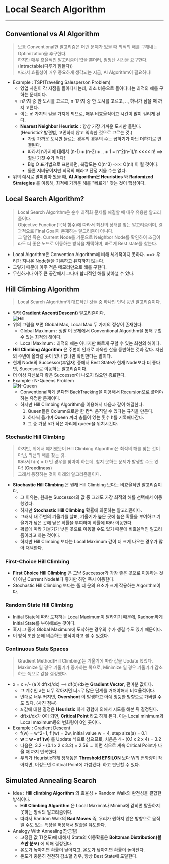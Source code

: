 # Local Search Algorithm
---
## Conventional vs AI Algorithm
> 보통 Conventional한 알고리즘은 어떤 문제가 있을 때 최적의 해를 구해내는 Optimization을 추구한다.  
> 하지만 매우 효율적인 알고리즘이 없을 뿐더러, 엄청난 시간을 요구한다.(__Intractable(다루기 힘들다)__)  
> 따라서 효율성이 매우 중요하게 생각되는 지금, AI Algorithm이 필요하다!  

- Example : TSP(Traveling Salesperson Problem)
  - 영업 사원이 각 지점을 돌아다니는데, 최소 비용으로 돌아다니는 최적의 해를 구하는 문제이다.
  - n가지 중 한 도시를 고르고, n-1가지 중 한 도시를 고르고, .., 하나가 남을 때 까지 고른다.
  - 이는 n! 가지의 길을 가지게 되므로, 매우 비효율적이고 시간이 많이 걸리게 된다.
  - __Nearest Neighbor Heuristic__ : 항상 가장 가까운 도시만 들린다. (Heuristic? 발견법, 고민하지 않고 익숙한 것으로 고르는 것.)
    - 가장 가까운 도시만 들르는 경우의 경우의 수는 곱하기가 아닌 더하기로 연결된다. 
    - 따라서 n가지에 대해서 (n-1) + (n-2) + .. + 1 = n^2(n-1)/n <<<< n! ==> 훨씬 가짓 수가 적다!
    - Big O 표기법으로 표현하면, 복잡도는 O(n^3) <<< O(n!) 이 될 것이다.
    - 물론 저비용이지만 최적의 해라고 단정 지을 수는 없다.
- 위의 예시로 말미암아 봤을 때, __AI Algorithm은 Heuristics__ 와 __Radomized Strategies__ 를 이용해, 최적에 가까운 해를 "빠르게" 찾는 것이 핵심이다.

## Local Search Algorithm?
> Local Search Algorithm은 순수 최적화 문제를 해결할 때 매우 유용한 알고리즘이다.  
> Objective Function(목적 함수)에 따라서 최선의 상태를 찾는 알고리즘이며, 결과적으로 Final Goal이 존재하는 알고리즘이 아니다.  
> 그 말인 즉슨, Current Node를 기준으로 Neighbor Node를 확인하여 조금이라도 더 좋은 노드로 이동하는 방식을 채택하며, 빠르게 Best state를 찾는다.  

- Local Algorithm은 Convention Algorithm에 비해 체계적이지 못하다. ==> 우리가 지나온 Node들을 기록하고 유지하지 않는다.
- 그렇기 때문에 아주 적은 메모리만으로 해를 구한다.
- 무한하거나 아주 큰 공간에서 그나마 합리적인 해를 찾아낼 수 있다.
## Hill Climbing Algorithm
> Local Search Algorithm의 대표적인 것들 중 하나인 언덕 등반 알고리즘이다.  
- 일명 __Gradient Ascent(Descent)__ 알고리즘이다.  
![Hill](https://user-images.githubusercontent.com/71700079/137448769-bd56f3a1-7209-4256-9cf0-f306be521bcc.PNG)  
- 위의 그림을 보면 Global Max, Local Max 두 가지의 정상이 존재한다.
  - Global Maximum : 정말 이 문제에서 Conventional Algorithm을 통해 구할 수 있는 최적의 해이다.
  - Local Maximum : 최적의 해는 아니지만 빠르게 구할 수 있는 최선의 해이다.
- __Hill Climbing Algorithm__ 은 주변이 안개로 자욱한 산을 등반하는 것과 같다. 자신의 주변에 올라갈 곳이 있나 없나만 확인한다는 말이다.
- 현재 Node의 Successor(후임자) 중에서 Best State가 현재 Node보다 더 좋다면, Succesor로 이동하는 알고리즘이다.
- 더 이상 자신보다 좋은 Successor이 나오지 않으면 종료한다.
- Example : N-Queens Problem  
  ![N-Queen](https://user-images.githubusercontent.com/71700079/137450491-254adf45-66af-4cd9-9d48-20163753a372.PNG)  
  - Conventional하게 푼다면 BackTracking을 이용해서 Recursion으로 풀어야 하는 유명한 문제이다.
  - 하지만 Hill Climbing Algorithm을 이용해서 다음과 같이 해결한다.  
    1. Queen들은 Column으로만 한 칸씩 움직일 수 있다는 규칙을 만든다.
    2. 하나씩 옮기며 Queen 끼리 충돌이 있는 횟수 h를 기록해나간다.
    3. 그 중 가장 h가 작은 자리에 queen을 위치시킨다.  
 
### Stochastic Hill Climbing
> 하지만, 위에서 얘기했듯이 Hill Climbing Algorithm은 최적의 해를 찾는 것이 아닌, 최선의 해를 찾는 것.  
> 따라서 h(n) = 0 인 경우를 찾아야 하는데, 찾지 못하는 문제가 발생할 수도 있다! (__Greediness__)  
> 그래서 등장하는 것이 아래의 알고리즘들이다.  
- __Stochastic Hill Climbing__ 은 원래 Hill Climbing 보다는 비효율적인 알고리즘이다.
  - 그 이유는, 원래는 Successor의 값 중 그래도 가장 최적의 해를 선택해서 이동했었다.
  - 하지만 __Stochastic Hill Climbing__ 확률에 의존하는 알고리즘이다.
  - 그래서 내 주변의 기울기를 살펴, 기울기가 높은 곳에 높은 확률을 부여하고 기울기가 낮은 곳에 낮은 확률을 부여하며 확률에 따라 이동한다.
  - 확률에 따라 기울기가 낮은 곳으로 이동할 수도 있기 때문에 비효율적인 알고리즘이라고 하는 것이다.
  - 하지만 Hill Climbing 보다는 Local Maximum 값이 더 크게 나오는 경우가 많아 채택한다.

### First-Choice Hill Climbing
- __First Choice Hill Climbing__ 은 그냥 Successor가 가장 좋은 곳으로 이동하는 것이 아닌 Current Node보다 좋기만 하면 즉시 이동한다.
- Stochastic Hill Climbing 보다는 좀 더 운의 요소가 크게 작용하는 Algorithm이다.

### Random State Hill Climbing
- Initial State에 따라 도착하는 Local Maximum이 달라지기 때문에, Radnom하게 Initial State를 부여해보는 것이다.
- 혹시 그 중에 Global Maximum에 도착하는 경우의 수가 생길 수도 있기 때문이다.
- 이 방식 또한 운에 의존하는 방식이라고 볼 수 있겠다.

### Continuous State Spaces
> Gradient Method(Hill Climbing)는 기울기에 따라 값을 Update 했었다.  
> Maximize 일 경우 기울기가 증가하는 쪽으로, Minimize 일 경우 기울기가 감소하는 쪽으로 값을 결정했다.  
- x = x +/- (a X df(x)/dx) ==> df(x)/dx는 __Gradient Vector__, 편미분 값이다.
  - 그 계수인 a는 너무 작아지면 너~무 많은 단계를 거쳐야해서 비효율적이다.
  - 반대로 너무 커지면, __Overshoot__ 이 발생하고 아예 엉뚱한 방향으로 가버릴 수도 있다. (사진 첨부)
  - a 값에 대한 결정은 __Heuristic__ 하게 경험에 의해서 시도를 해본 뒤 결정된다.
  - df(x)/dx가 0이 되면, __Critical Point__ 라고 하게 된다. 이는 Local minimum과 Local maximum등의 변화량이 0인 곳이다.
- Example : Gradient Descent
  - f(w) = w^2+1, f'(w) = 2w, initial value w = 4, step size(a) = 0.1
  - __w = w - af'(w)__ 를 Update 식으로 삼으므로, 처음은 4 - (0.1 x 2 x 4) = 3.2
  - 다음은, 3.2 - (0.1 x 2 x 3.2) = 2.56 ... 이런 식으로 계속 Critical Point가 나올 때 까지 반복한다.
  - 우리가 Heuristic하게 정해놓은 __Threshold EPSILON__ 보다 W의 변화량이 작아지면, 이정도면 Critical Point에 가깝겠다. 하고 판단할 수 있다.

## Simulated Annealing Search
- Idea : __Hill climbing Algorithm__ 의 효율성 + Random Walk의 완전성을 결합한 방식이다.
  - __Hill Climbing Algorithm__ 은 Local Maxima나 Minima에 갇히면 탈출하지 못하는 방식의 알고리즘이다.
  - 따라서 Random Walk의 __Bad Moves__ 즉, 우리가 원하지 않은 방향으로 움직일 수도 있는 특성을 허용해서 탈출을 유도한다.
- Analogy With Annealing(담금질)
  - 고정된 값 T(온도)에 대해서 State의 이동확률은 __Boltzman Distribution(볼츠만 분포)__ 에 의해 결정된다.
  - 온도가 높아지면 확률이 낮아지고, 온도가 낮아지면 확률이 높아진다.
  - 온도가 충분히 천천히 감소할 경우, 항상 Best State에 도달한다.
